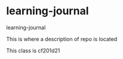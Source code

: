 # learning-journal
learning-journal

This is where a description of repo is located

This class is cf201d21

